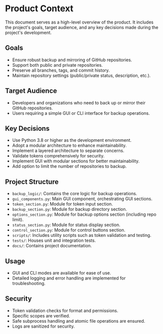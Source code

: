 # Product Context

This document serves as a high-level overview of the product. It includes the project's goals, target audience, and any key decisions made during the project's development.

## Goals
- Ensure robust backup and mirroring of GitHub repositories.
- Support both public and private repositories.
- Preserve all branches, tags, and commit history.
- Maintain repository settings (public/private status, description, etc.).

## Target Audience
- Developers and organizations who need to back up or mirror their GitHub repositories.
- Users requiring a simple GUI or CLI interface for backup operations.

## Key Decisions
- Use Python 3.8 or higher as the development environment.
- Adopt a modular architecture to enhance maintainability.
- Implement a layered architecture to separate concerns.
- Validate tokens comprehensively for security.
- Implement GUI with modular sections for better maintainability.
- Add option to limit the number of repositories to backup.

## Project Structure
- `backup_logic/`: Contains the core logic for backup operations.
- `gui_components.py`: Main GUI component, orchestrating GUI sections.
- `token_section.py`: Module for token input section.
- `backup_section.py`: Module for backup directory section.
- `options_section.py`: Module for backup options section (including repo limit).
- `status_section.py`: Module for status display section.
- `control_section.py`: Module for control buttons section.
- `scripts/`: Includes utility scripts such as token validation and testing.
- `tests/`: Houses unit and integration tests.
- `docs/`: Contains project documentation.

## Usage
- GUI and CLI modes are available for ease of use.
- Detailed logging and error handling are implemented for troubleshooting.

## Security
- Token validation checks for format and permissions.
- Specific scopes are verified.
- Safe subprocess handling and atomic file operations are ensured.
- Logs are sanitized for security.
